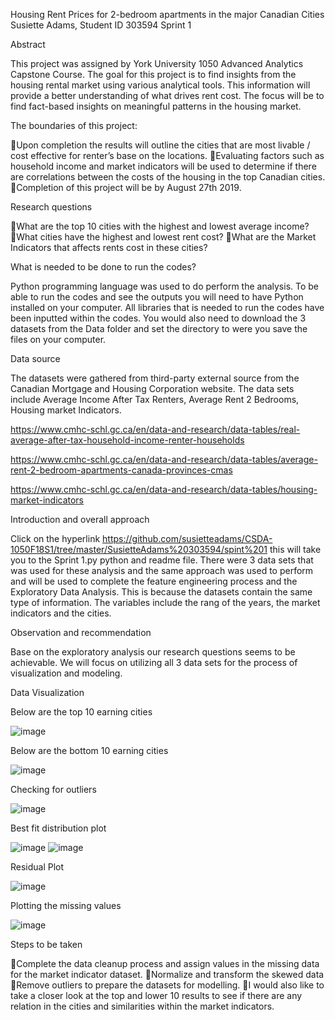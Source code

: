 
Housing Rent Prices for 2-bedroom apartments in the major Canadian Cities
Susiette Adams, Student ID 303594
 Sprint 1
 
Abstract

This project was assigned by York University 1050 Advanced Analytics Capstone Course. The goal for this project is to find insights from the housing rental market using various analytical tools. This information will provide a better understanding of what drives rent cost. The focus will be to find fact-based insights on meaningful patterns in the housing market.

The boundaries of this project:

Upon completion the results will outline the cities that are most livable / cost effective for renter’s base on the locations.
Evaluating factors such as household income and market indicators will be used to determine if there are correlations between the costs of the housing in the top Canadian cities.
Completion of this project will be by August 27th 2019.

Research questions

What are the top 10 cities with the highest and lowest average income?
What cities have the highest and lowest rent cost?
What are the Market Indicators that affects rents cost in these cities?

What is needed to be done to run the codes?

Python programming language was used to do perform the analysis. To be able to run the codes and see the outputs you will need to have Python installed on your computer. All libraries that is needed to run the codes have been inputted within the codes. You would also need to download the 3 datasets from the Data folder and set the directory to were you save the files on your computer.

Data source

The datasets were gathered from third-party external source from the Canadian Mortgage and Housing Corporation website. The data sets include Average Income After Tax Renters, Average Rent 2 Bedrooms, Housing market Indicators.

https://www.cmhc-schl.gc.ca/en/data-and-research/data-tables/real-average-after-tax-household-income-renter-households

https://www.cmhc-schl.gc.ca/en/data-and-research/data-tables/average-rent-2-bedroom-apartments-canada-provinces-cmas

https://www.cmhc-schl.gc.ca/en/data-and-research/data-tables/housing-market-indicators

Introduction and overall approach

Click on the hyperlink https://github.com/susietteadams/CSDA-1050F18S1/tree/master/SusietteAdams%20303594/spint%201 this will take you to the Sprint 1.py python and readme file. There were 3 data sets that was used for these analysis and the same approach was used to perform and will be used to complete the feature engineering process and the Exploratory Data Analysis. This is because the datasets contain the same type of information. The variables include the rang of the years, the market indicators and the cities. 

Observation and recommendation

Base on the exploratory analysis our research questions seems to be achievable. We will focus on utilizing all 3 data sets for the process of visualization and modeling.

Data Visualization

Below are the top 10 earning cities

![image](https://user-images.githubusercontent.com/43391446/62583384-0291a400-b87e-11e9-928b-d4747b95029f.png)

Below are the bottom 10 earning cities

![image](https://user-images.githubusercontent.com/43391446/62583423-2d7bf800-b87e-11e9-9b7c-a52e6a50b539.png)

Checking for outliers

![image](https://user-images.githubusercontent.com/43391446/62583471-61571d80-b87e-11e9-9e6c-e2387daae189.png)

Best fit distribution plot

![image](https://user-images.githubusercontent.com/43391446/62583517-8ba8db00-b87e-11e9-928e-ae26f9a7fe99.png)
![image](https://user-images.githubusercontent.com/43391446/62583530-9c595100-b87e-11e9-9f4c-fb6a79c2c015.png)

Residual Plot

![image](https://user-images.githubusercontent.com/43391446/62583540-b09d4e00-b87e-11e9-81fb-def5f1df1115.png)

Plotting the missing values

![image](https://user-images.githubusercontent.com/43391446/62583568-c3b01e00-b87e-11e9-9b28-5fd149210f09.png)

Steps to be taken

Complete the data cleanup process and assign values in the missing data for the market indicator dataset. 
Normalize and transform the skewed data
Remove outliers to prepare the datasets for modelling.
I would also like to take a closer look at the top and lower 10 results to see if there are any relation in the cities and similarities within the market indicators.